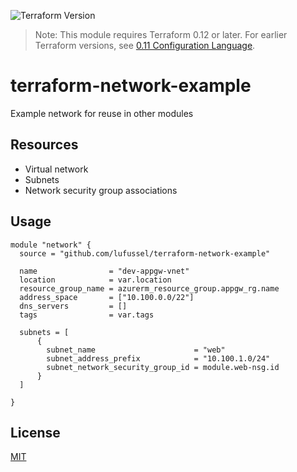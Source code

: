 ![Terraform Version](https://img.shields.io/badge/tf-%3E%3D0.12.0-blue.svg)

> Note: This module requires Terraform 0.12 or later. For earlier Terraform versions, see [0.11 Configuration Language](https://www.terraform.io/docs/configuration-0-11/index.html).

# terraform-network-example
Example network for reuse in other modules

## Resources

* Virtual network
* Subnets
* Network security group associations

## Usage

```hcl
module "network" {
  source = "github.com/lufussel/terraform-network-example"

  name                = "dev-appgw-vnet"
  location            = var.location
  resource_group_name = azurerm_resource_group.appgw_rg.name
  address_space       = ["10.100.0.0/22"]
  dns_servers         = []
  tags                = var.tags

  subnets = [ 
      {
        subnet_name                      = "web"
        subnet_address_prefix            = "10.100.1.0/24"
        subnet_network_security_group_id = module.web-nsg.id
      }
  ]

}
```

## License

[MIT](LICENSE)

